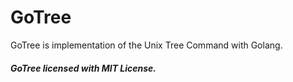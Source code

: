 # GoTree

GoTree is implementation of the Unix Tree Command with Golang.

##### GoTree licensed with MIT License.
